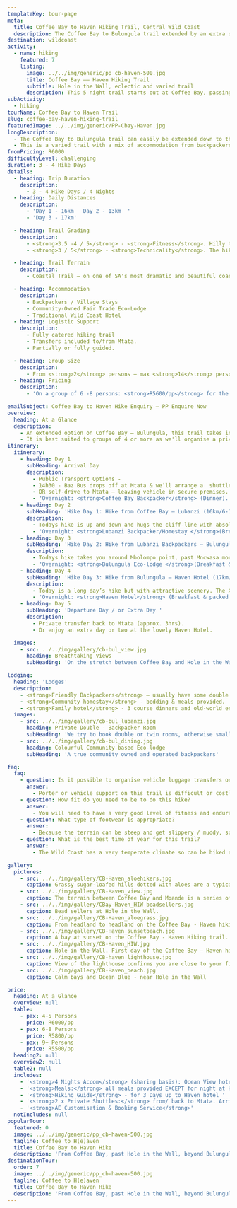 ```yaml
---
templateKey: tour-page
meta:
  title: Coffee Bay to Haven Hiking Trail, Central Wild Coast
  description: The Coffee Bay to Bulungula trail extended by an extra day to Haven hotel. Overnight in backpackers, a community-run lodge and family-hotel. A wonderful trail in the lesser explored stretch of Wild Coast.
destination: wildcoast
activity:
  - name: hiking
    featured: 7
    listing:
      image: ../../img/generic/pp_cb-haven-500.jpg
      title: Coffee Bay –– Haven Hiking Trail
      subtitle: Hole in the Wall, eclectic and varied trail
      description: This 5 night trail starts out at Coffee Bay, passing the iconic ‘Hole in the Wall’ and the beautiful beach of Mpame, before finishing at the lovely Haven Hotel. The trail provides an eclectic mix of backpacker and hotel accom and is well suited to adventurous friend and family groups.
subActivity:
  - hiking
tourName: Coffee Bay to Haven Trail
slug: coffee-bay-haven-hiking-trail
featuredImage: ../../img/generic/PP-Cbay-Haven.jpg
longDescription:
  - The Coffee Bay to Bulungula trail can easily be extended down to the Haven hotel by adding an extra hike day. An extra night or two at the lovely Haven hotel, bordering Dwesa Nature reserve, comes highly recommended.
  - This is a varied trail with a mix of accommodation from backpackers to a community lodge and family-friendly hotels. There are iconic landmarks along the way, and a good diversity of terrain and experience.
fromPricing: R6000
difficultyLevel: challenging
duration: 3 - 4 Hike Days
details:
  - heading: Trip Duration
    description:
      - 3 - 4 Hike Days / 4 Nights
  - heading: Daily Distances
    description:
      - 'Day 1 - 16km   Day 2 - 13km  '
      - 'Day 3 - 17km'

  - heading: Trail Grading
    description:
      - <strong>3.5 -4 / 5</strong> - <strong>Fitness</strong>. Hilly terrain combined with relatively long hike distances along this stretch, requires hikers have a good level of fitness.
      - <strong>3 / 5</strong> - <strong>Technicality</strong>. The hiking path on Day 1 contours along steep-sided hill slope where persons who suffer from vertigo may feel a bit exposed.

  - heading: Trail Terrain
    description:
      - Coastal Trail – on one of SA's most dramatic and beautiful coastlines. Sandy and rocky beaches, lagoons, jutting cliffs, rock formations in the sea, mangrove swamps, rock pools and interesting intertidal life, good birdlife and fishing.

  - heading: Accommodation
    description:
      - Backpackers / Village Stays
      - Community-Owned Fair Trade Eco-Lodge
      - Traditional Wild Coast Hotel
  - heading: Logistic Support
    description:
      - Fully catered hiking trail
      - Transfers included to/from Mtata.
      - Partially or fully guided.

  - heading: Group Size
    description:
      - From <strong>2</strong> persons – max <strong>14</strong> persons/per guide.
  - heading: Pricing
    description:
      - 'On a group of 6 -8 persons: <strong>R5600/pp</strong> for the 4 Night / 3 Hike Day trail'

emailSubject: Coffee Bay to Haven Hike Enquiry – PP Enquire Now
overview:
  heading: At a Glance
  description:
    - An extended option on Coffee Bay – Bulungula, this trail takes in the iconic ‘Hole in the Wall’, the esteemed beaches of Mpame and Bulungula, and finishes at the lovely Haven Hotel, where we highly recommend staying an extra night or two.
    - It is best suited to groups of 4 or more as we'll organise a private transfer collection from the Haven. The trail is a mix of backpacker and hotel accommodation options and is well suited to friend and family groups.
itinerary:
  itinerary:
    - heading: Day 1
      subHeading: Arrival Day
      description:
        - Public Transport Options -
        - 14h30 - Baz Bus drops off at Mtata & we’ll arrange a  shuttle down to Coffee Bay (1- 1.5hr transfer time)
        - OR self-drive to Mtata – leaving vehicle in secure premises. Transfer down to Coffee Bay (approx 1.5hr).
        - 'Overnight: <strong>Coffee Bay Backpacker</strong> (Dinner).'
    - heading: Day 2
      subHeading: 'Hike Day 1: Hike from Coffee Bay – Lubanzi (16km/6-7hrs walk)'
      description:
        - Todays hike is up and down and hugs the cliff-line with absolutely breathtaking views. Baby hole, black rocks and probably the most well-known feature on the entire Wild Coast, Hole-in-the-Wall, stand in wait. Tonights accommodation is either in a local backpacker or nearby homestay.
        - 'Overnight: <strong>Lubanzi Backpacker/Homestay </strong>(Breakfast & packed lunch from C’Bay. Dinner at Lubanzi).'
    - heading: Day 3
      subHeading: 'Hike Day 2: Hike from Lubanzi Backpackers – Bulungula Lodge (12km/4hrs walk).'
      description:
        - Todays hike takes you around Mbolompo point, past Mncwasa mouth and on to the picturesque Mpame bay. Up and over a headland and then a long beach awaits for the final stretch in to Bulungula lodge.
        - 'Overnight: <strong>Bulungula Eco-lodge </strong>(Breakfast & packed lunch from Lubanzi. Dinner at Bulungula)'
    - heading: Day 4
      subHeading: 'Hike Day 3: Hike from Bulungula – Haven Hotel (17km/6-7hrs walk).'
      description:
        - Today is a long day’s hike but with attractive scenery. The Xhora river can provide an interesting river crossing, whilst ‘the twine’ is a well-known feature amongst Imana cyclists. Then there is the peaceful Xeni mouth and indigenous forest around Cwebe, before the lighthouse of Haven comes into view.
        - 'Overnight: <strong>Haven Hotel</strong> (Breakfast & packed lunch from Bulungula. Dinner at Haven)'
    - heading: Day 5
      subHeading: 'Departure Day / or Extra Day '
      description:
        - Private transfer back to Mtata (approx. 3hrs).
        - Or enjoy an extra day or two at the lovely Haven Hotel.

  images:
    - src: ../../img/gallery/cb-bul_view.jpg
      heading: Breathtaking Views
      subHeading: 'On the stretch between Coffee Bay and Hole in the Wall.'

lodging:
  heading: 'Lodges'
  description:
    - <strong>Friendly Backpackers</strong> – usually have some double rooms otherwise small dorms for your group to share.
    - <strong>Community homestay</strong> - bedding & meals provided.
    - <strong>Family hotel</strong> - 3 course dinners and old-world entertainment like a game of darts or pool.
  images:
    - src: ../../img/gallery/cb-bul_lubanzi.jpg
      heading: Private Double - Backpacker Room
      subHeading: 'We try to book double or twin rooms, otherwise small private dorms for groups'
    - src: ../../img/gallery/cb-bul_dining.jpg
      heading: Colourful Community-based Eco-lodge
      subHeading: 'A true community owned and operated backpackers'

faq:
  faq:
    - question: Is it possible to organise vehicle luggage transfers on this hike?
      answer:
        - Porter or vehicle support on this trail is difficult or costly, so it would be better if you could carry your own backpacks. As all bedding and meals can be provided, you can keep your backpack weight to a minimum.
    - question: How fit do you need to be to do this hike?
      answer:
        - You will need to have a very good level of fitness and endurance for this hike. The daily distances are long and the terrain hilly, so its best suited to the more experienced or fitter hiker.
    - question: What type of footwear is appropriate?
      answer:
        - Because the terrain can be steep and get slippery / muddy, some groups have said that a sturdier hiking boot with ankle support comes highly recommended. We personally still prefer a hiking type shoe or trail sneaker, with a solid sole and grip.
    - question: What is the best time of year for this trail?
      answer:
        - The Wild Coast has a very temperate climate so can be hiked all year round, but from about March through to November tend to be better months i.t.o less rainfall. Winter months offer a wonderful and stable climate for hiking and the annual sardine run brings with it game fish, schools of dolphins and pelagic birds.

gallery:
  pictures:
    - src: ../../img/gallery/CB-Haven_aloehikers.jpg
      caption: Grassy sugar-loafed hills dotted with aloes are a typical scene along this stretch of Wild Coast.
    - src: ../../img/gallery/CB-Haven_view.jpg
      caption: The terrain between Coffee Bay and Mpande is a series of hills, cliff faces and bays.  A rounded rock on the top of one of the hills, makes for a great viewing vantage.
    - src: ../../img/gallery/CBay-Haven_HIW beadsellers.jpg
      caption: Bead sellers at Hole in the Wall.
    - src: ../../img/gallery/CB-Haven_aloegrass.jpg
      caption: From headland to headland on the Coffee Bay - Haven hiking stretch.
    - src: ../../img/gallery/CB-Haven_sunsetbeach.jpg
      caption: A bay at sunset on the Coffee Bay - Haven Hiking trail.
    - src: ../../img/gallery/CB-Haven_HIW.jpg
      caption: Hole-in-the-Wall. First day of the Coffee Bay – Haven hiking trail.
    - src: ../../img/gallery/CB-haven_lighthouse.jpg
      caption: View of the lighthouse confirms you are close to your final destination – the Haven Hotel.
    - src: ../../img/gallery/CB-Haven_beach.jpg
      caption: Calm bays and Ocean Blue - near Hole in the Wall

price:
  heading: At a Glance
  overview: null
  table:
    - pax: 4-5 Persons
      price: R6000/pp
    - pax: 6-8 Persons
      price: R5800/pp
    - pax: 9+ Persons
      price: R5500/pp
  heading2: null
  overview2: null
  table2: null
  includes:
    - '<strong>4 Nights Accom</strong> (sharing basis): Ocean View hotel / Coffee Bay Backpacker, Lubanzi Backpackers or VBA, Bulungula Lodge, Haven Hotel'
    - '<strong>Meals:</strong> all meals provided EXCEPT for night at HIW Hotel where meals are for own account from ala carte restaurant onsite OR one can spend this night at Lubanzi Backpackers where dinner, breakfast & packed lunch will be inclusive.'
    - '<strong>Hiking Guide</strong> - for 3 Days up to Haven hotel '
    - '<strong>2 x Private Shuttles:</strong> from/ back to Mtata. Arrival day collect from Mtata – transfer to Coffee Bay. Departure day: collect from Haven – transfer back to Mtata'
    - '<strong>AE Customisation & Booking Service</strong>'
  notIncludes: null
popularTour:
  featured: 0
  image: ../../img/generic/pp_cb-haven-500.jpg
  tagline: Coffee to H(e)aven
  title: Coffee Bay to Haven Hike
  description: 'From Coffee Bay, past Hole in the Wall, beyond Bulungula and finishing at the lovely Haven Hotel bordering Dwesa Nature reserve and the Mbashe river. This is a varied trail with a mix of accom from backpackers and family-friendly hotels.'
destinationTour:
  order: 7
  image: ../../img/generic/pp_cb-haven-500.jpg
  tagline: Coffee to H(e)aven
  title: Coffee Bay to Haven Hike
  description: 'From Coffee Bay, past Hole in the Wall, beyond Bulungula and finishing at the lovely Haven Hotel bordering Dwesa Nature reserve and the Mbashe river. This is a varied trail with a mix of accom from backpackers and family-friendly hotels.'
---
```

